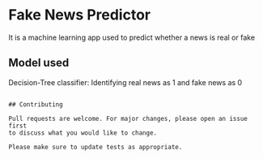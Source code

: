 # Fake News Predictor
It is a machine learning app used to predict whether a news is real or fake


## Model used

Decision-Tree classifier: Identifying real news as 1 and fake news as 0
```

## Contributing

Pull requests are welcome. For major changes, please open an issue first
to discuss what you would like to change.

Please make sure to update tests as appropriate.
